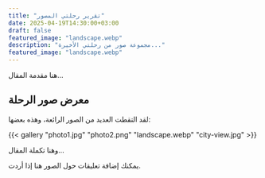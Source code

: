 ```yaml
---
title: "تقرير رحلتي المصور"
date: 2025-04-19T14:30:00+03:00
draft: false
featured_image: "landscape.webp"
description: "مجموعة صور من رحلتي الأخيرة..."
featured_image: "landscape.webp"
---
```


هنا مقدمة المقال...

## معرض صور الرحلة

لقد التقطت العديد من الصور الرائعة، وهذه بعضها:

{{< gallery "photo1.jpg" "photo2.png" "landscape.webp" "city-view.jpg" >}}

وهنا تكملة المقال...

يمكنك إضافة تعليقات حول الصور هنا إذا أردت.
